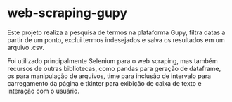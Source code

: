 # web-scraping-gupy
Este projeto realiza a pesquisa de termos na plataforma Gupy, filtra datas a partir de um ponto, exclui termos indesejados e salva os resultados em um arquivo .csv.

Foi utilizado principalmente Selenium para o web scraping, mas também recursos de outras bibliotecas, como pandas para geração de dataframe, os para manipulação de arquivos, time para inclusão de intervalo para carregamento da página e tkinter para exibição de caixa de texto e interação com o usuário.
